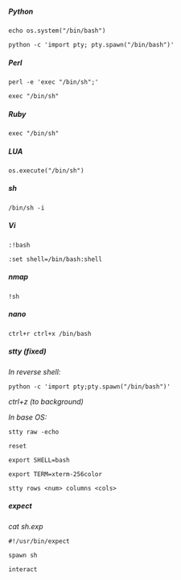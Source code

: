 ##### Python
```echo os.system("/bin/bash")```

```python -c 'import pty; pty.spawn("/bin/bash")'```


##### Perl
```perl -e 'exec "/bin/sh";'```

```exec "/bin/sh"```


##### Ruby
```exec "/bin/sh"```


##### LUA
```os.execute("/bin/sh")```


##### sh
```/bin/sh -i```


##### Vi
```:!bash```

```:set shell=/bin/bash:shell```


##### nmap
```!sh```


##### nano
```ctrl+r ctrl+x /bin/bash```


##### stty (fixed)
*In reverse shell:*

```python -c 'import pty;pty.spawn("/bin/bash")'```

*ctrl+z (to background)*

*In base OS:*

```stty raw -echo```

```reset```

```export SHELL=bash```

```export TERM=xterm-256color```

```stty rows <num> columns <cols>```


##### expect
*cat sh.exp*

```#!/usr/bin/expect```

```spawn sh```

```interact```

